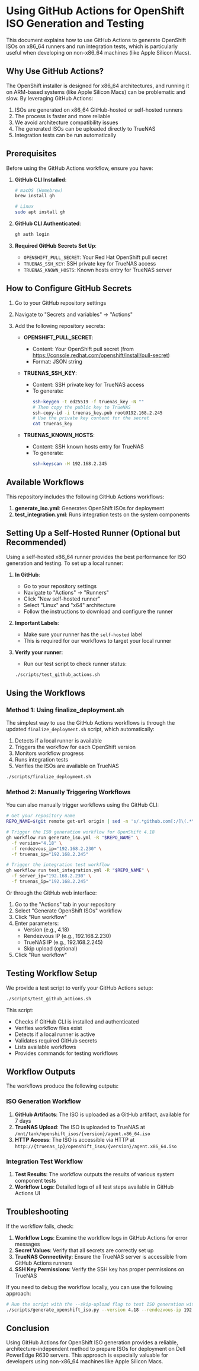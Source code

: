 # Using GitHub Actions for OpenShift ISO Generation and Testing

This document explains how to use GitHub Actions to generate OpenShift ISOs on x86_64 runners and run integration tests, which is particularly useful when developing on non-x86_64 machines (like Apple Silicon Macs).

## Why Use GitHub Actions?

The OpenShift installer is designed for x86_64 architectures, and running it on ARM-based systems (like Apple Silicon Macs) can be problematic and slow. By leveraging GitHub Actions:

1. ISOs are generated on x86_64 GitHub-hosted or self-hosted runners
2. The process is faster and more reliable
3. We avoid architecture compatibility issues
4. The generated ISOs can be uploaded directly to TrueNAS
5. Integration tests can be run automatically

## Prerequisites

Before using the GitHub Actions workflow, ensure you have:

1. **GitHub CLI Installed**:
   ```bash
   # macOS (Homebrew)
   brew install gh
   
   # Linux
   sudo apt install gh
   ```

2. **GitHub CLI Authenticated**:
   ```bash
   gh auth login
   ```

3. **Required GitHub Secrets Set Up**:
   - `OPENSHIFT_PULL_SECRET`: Your Red Hat OpenShift pull secret
   - `TRUENAS_SSH_KEY`: SSH private key for TrueNAS access
   - `TRUENAS_KNOWN_HOSTS`: Known hosts entry for TrueNAS server

## How to Configure GitHub Secrets

1. Go to your GitHub repository settings
2. Navigate to "Secrets and variables" → "Actions"
3. Add the following repository secrets:

   - **OPENSHIFT_PULL_SECRET**:
     - Content: Your OpenShift pull secret (from https://console.redhat.com/openshift/install/pull-secret)
     - Format: JSON string

   - **TRUENAS_SSH_KEY**:
     - Content: SSH private key for TrueNAS access
     - To generate:
       ```bash
       ssh-keygen -t ed25519 -f truenas_key -N ""
       # Then copy the public key to TrueNAS
       ssh-copy-id -i truenas_key.pub root@192.168.2.245
       # Use the private key content for the secret
       cat truenas_key
       ```

   - **TRUENAS_KNOWN_HOSTS**:
     - Content: SSH known hosts entry for TrueNAS
     - To generate:
       ```bash
       ssh-keyscan -H 192.168.2.245
       ```

## Available Workflows

This repository includes the following GitHub Actions workflows:

1. **generate_iso.yml**: Generates OpenShift ISOs for deployment
2. **test_integration.yml**: Runs integration tests on the system components

## Setting Up a Self-Hosted Runner (Optional but Recommended)

Using a self-hosted x86_64 runner provides the best performance for ISO generation and testing. To set up a local runner:

1. **In GitHub**:
   - Go to your repository settings
   - Navigate to "Actions" → "Runners"
   - Click "New self-hosted runner"
   - Select "Linux" and "x64" architecture
   - Follow the instructions to download and configure the runner

2. **Important Labels**:
   - Make sure your runner has the `self-hosted` label
   - This is required for our workflows to target your local runner

3. **Verify your runner**:
   - Run our test script to check runner status:
   ```bash
   ./scripts/test_github_actions.sh
   ```

## Using the Workflows

### Method 1: Using finalize_deployment.sh

The simplest way to use the GitHub Actions workflows is through the updated `finalize_deployment.sh` script, which automatically:

1. Detects if a local runner is available
2. Triggers the workflow for each OpenShift version
3. Monitors workflow progress
4. Runs integration tests
5. Verifies the ISOs are available on TrueNAS

```bash
./scripts/finalize_deployment.sh
```

### Method 2: Manually Triggering Workflows

You can also manually trigger workflows using the GitHub CLI:

```bash
# Get your repository name
REPO_NAME=$(git remote get-url origin | sed -n 's/.*github.com[:/]\(.*\).git/\1/p')

# Trigger the ISO generation workflow for OpenShift 4.18
gh workflow run generate_iso.yml -R "$REPO_NAME" \
  -f version="4.18" \
  -f rendezvous_ip="192.168.2.230" \
  -f truenas_ip="192.168.2.245"

# Trigger the integration test workflow
gh workflow run test_integration.yml -R "$REPO_NAME" \
  -f server_ip="192.168.2.230" \
  -f truenas_ip="192.168.2.245"
```

Or through the GitHub web interface:

1. Go to the "Actions" tab in your repository
2. Select "Generate OpenShift ISOs" workflow
3. Click "Run workflow"
4. Enter parameters:
   - Version (e.g., 4.18)
   - Rendezvous IP (e.g., 192.168.2.230)
   - TrueNAS IP (e.g., 192.168.2.245)
   - Skip upload (optional)
5. Click "Run workflow"

## Testing Workflow Setup

We provide a test script to verify your GitHub Actions setup:

```bash
./scripts/test_github_actions.sh
```

This script:
- Checks if GitHub CLI is installed and authenticated
- Verifies workflow files exist
- Detects if a local runner is active
- Validates required GitHub secrets
- Lists available workflows
- Provides commands for testing workflows

## Workflow Outputs

The workflows produce the following outputs:

### ISO Generation Workflow
1. **GitHub Artifacts**: The ISO is uploaded as a GitHub artifact, available for 7 days
2. **TrueNAS Upload**: The ISO is uploaded to TrueNAS at `/mnt/tank/openshift_isos/{version}/agent.x86_64.iso`
3. **HTTP Access**: The ISO is accessible via HTTP at `http://{truenas_ip}/openshift_isos/{version}/agent.x86_64.iso`

### Integration Test Workflow
1. **Test Results**: The workflow outputs the results of various system component tests
2. **Workflow Logs**: Detailed logs of all test steps available in GitHub Actions UI

## Troubleshooting

If the workflow fails, check:

1. **Workflow Logs**: Examine the workflow logs in GitHub Actions for error messages
2. **Secret Values**: Verify that all secrets are correctly set up
3. **TrueNAS Connectivity**: Ensure the TrueNAS server is accessible from GitHub Actions runners
4. **SSH Key Permissions**: Verify the SSH key has proper permissions on TrueNAS

If you need to debug the workflow locally, you can use the following approach:

```bash
# Run the script with the --skip-upload flag to test ISO generation without uploading
./scripts/generate_openshift_iso.py --version 4.18 --rendezvous-ip 192.168.2.230 --skip-upload
```

## Conclusion

Using GitHub Actions for OpenShift ISO generation provides a reliable, architecture-independent method to prepare ISOs for deployment on Dell PowerEdge R630 servers. This approach is especially valuable for developers using non-x86_64 machines like Apple Silicon Macs.
